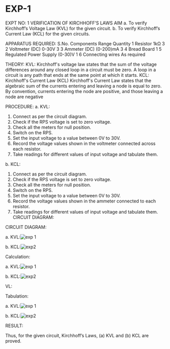# EXP-1
EXPT NO: 1	VERIFICATION OF KIRCHHOFF’S LAWS
AIM
a.   To verify Kirchhoff’s Voltage Law (KVL) for the given circuit. 
b.   To verify Kirchhoff’s Current Law (KCL) for the given circuits.

APPARATUS REQUIRED:
S.No.	Components	Range	Quantity
1	Resistor	1kΩ	3
2	Voltmeter (DC)	0-30V	3
3	Ammeter (DC)	(0-200)mA	3
4	Bread Board		1
5	Regulated Power Supply	(0-30)V	1
6	Connecting wires		As required

THEORY:
KVL: Kirchhoff's voltage law states that the sum of the voltage differences around any closed loop in a circuit must be zero. A loop in a circuit is any path that ends at the same point at which it starts.
KCL:
Kirchhoff's Current Law (KCL) Kirchhoff's Current Law states that the algebraic sum of the currents entering and leaving a node is equal to zero. By convention, currents entering the node are positive, and those leaving a node are negative


PROCEDURE:
a.   KVL:
1.   Connect as per the circuit diagram.
2.   Check if the RPS voltage is set to zero voltage.
3.   Check all the meters for null position.
4.   Switch on the RPS.
5.   Set the input voltage to a value between 0V to 30V.
6.   Record the voltage values shown in the voltmeter connected across each resistor.
7.   Take readings for different values of input voltage and tabulate them.


b.  KCL:
1.   Connect as per the circuit diagram.
2.   Check if the RPS voltage is set to zero voltage.
3.   Check all the meters for null position.
4.   Switch on the RPS.
5.   Set the input voltage to a value between 0V to 30V.
6.   Record the voltage values shown in the ammeter connected to each resistor.
7.   Take readings for different values of input voltage and tabulate them. 
CIRCUIT DIAGRAM:

CIRCUIT DIAGRAM:


a.   KVL:![exp 1](https://github.com/user-attachments/assets/87ccffd3-f9bb-466c-85ee-b8785b77f99d)



b.  KCL:![exp2](https://github.com/user-attachments/assets/c8128091-ad11-48a5-bca3-788a47c5792e)

 

Calculation:

a.   KVL:![exp 1](https://github.com/user-attachments/assets/3bd1823c-615c-4cad-8f3f-32fbaeef200c)

 


b.  KCL:![exp2](https://github.com/user-attachments/assets/4f25ec9a-f104-4131-a453-799a42897001)




VL:
 
Tabulation:

a.   KVL:![exp 1](https://github.com/user-attachments/assets/2a612b14-c747-49e5-951a-dd19d5004881)

 


b.  KCL:![exp2](https://github.com/user-attachments/assets/93794fec-0465-4106-9076-db88736d96fe)




RESULT:

Thus, for the given circuit, Kirchhoff’s Laws, (a) KVL and (b) KCL are proved.
